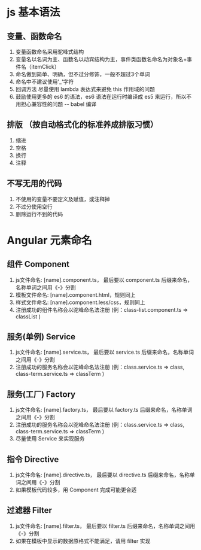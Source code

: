 # js 基本语法

## 变量、函数命名

1. 变量函数命名采用驼峰式结构
2. 变量名以名词为主、函数名以动宾结构为主，事件类函数名命名为对象名+事件名（itemClick）
3. 命名做到简单、明确，但不过分修饰，一般不超过3个单词
4. 命名中不建议使用'_'字符
5. 回调方法 尽量使用 lambda 表达式来避免 this 作用域的问题
6. 鼓励使用更多的 es6 的语法，es6 语法在运行时编译成 es5 来运行，所以不用担心兼容性的问题 -- babel 编译
    
## 排版 （按自动格式化的标准养成排版习惯）
1. 缩进
2. 空格
3. 换行
4. 注释

## 不写无用的代码
1. 不使用的变量不要定义及赋值，或注释掉
2. 不过分使用空行
3. 删除运行不到的代码
<!-- 4. angularjs不使用的服务不要注入 -->


# Angular 元素命名

## 组件 Component

1. js文件命名: [name].component.ts， 最后要以 component.ts 后缀来命名，名称单词之间用《-》分割
2. 模板文件命名: [name].component.html，规则同上
3. 样式文件命名: [name].component.less/css，规则同上
4. 注册成功的组件名称会以驼峰命名法注册 
    (例：class-list.component.ts => classList )

## 服务(单例) Service

1. js文件命名: [name].service.ts， 最后要以 service.ts 后缀来命名，名称单词之间用《-》分割
2. 注册成功的服务名称会以驼峰命名法注册
    (例：class.service.ts => class, class-term.service.ts => classTerm )

## 服务(工厂) Factory

1. js文件命名: [name].factory.ts， 最后要以 factory.ts 后缀来命名，名称单词之间用《-》分割
2. 注册成功的服务名称会以驼峰命名法注册
    (例：class.service.ts => class, class-term.service.ts => classTerm )
3. 尽量使用 Service 来实现服务

## 指令 Directive

1. js文件命名: [name].directive.ts， 最后要以 directive.ts 后缀来命名，名称单词之间用《-》分割
2. 如果模板代码较多，用 Component 完成可能更合适

## 过滤器 Filter

1. js文件命名: [name].filter.ts， 最后要以 filter.ts 后缀来命名，名称单词之间用《-》分割
2. 如果在模板中显示的数据原格式不能满足，请用 filter 实现
